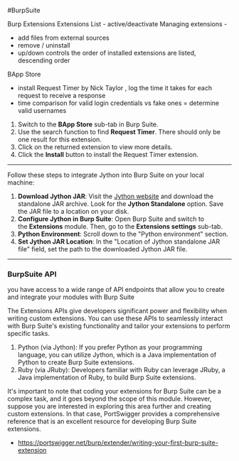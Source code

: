#BurpSuite 

Burp Extensions
Extensions List - active/deactivate
Managing extensions - 
- add  files from external sources
- remove  / uninstall
- up/down controls the order of installed extensions are listed, descending order

BApp Store 
- install Request Timer by Nick Taylor , log the time it takes for each request to receive a response
- time comparison for valid login credentials vs fake ones = determine valid usernames

1. Switch to the **BApp Store** sub-tab in Burp Suite.
2. Use the search function to find **Request Timer**. There should only be one result for this extension.
3. Click on the returned extension to view more details.
4. Click the **Install** button to install the Request Timer extension.

---
Follow these steps to integrate Jython into Burp Suite on your local machine:

1. **Download Jython JAR**: Visit the [Jython website](https://www.jython.org/download) and download the standalone JAR archive. Look for the **Jython Standalone** option. Save the JAR file to a location on your disk.
1. **Configure Jython in Burp Suite**: Open Burp Suite and switch to the **Extensions** module. Then, go to the **Extensions settings** sub-tab.
2. **Python Environment**: Scroll down to the "Python environment" section.
3. **Set Jython JAR Location**: In the "Location of Jython standalone JAR file" field, set the path to the downloaded Jython JAR file.
---

### BurpSuite API

you have access to a wide range of API endpoints that allow you to create and integrate your modules with Burp Suite

The Extensions APIs give developers significant power and flexibility when writing custom extensions. You can use these APIs to seamlessly interact with Burp Suite's existing functionality and tailor your extensions to perform specific tasks.

1. Python (via Jython): If you prefer Python as your programming language, you can utilize Jython, which is a Java implementation of Python to create Burp Suite extensions.
2. Ruby (via JRuby): Developers familiar with Ruby can leverage JRuby, a Java implementation of Ruby, to build Burp Suite extensions.

It's important to note that coding your extensions for Burp Suite can be a complex task, and it goes beyond the scope of this module. However, suppose you are interested in exploring this area further and creating custom extensions. In that case, PortSwigger provides a comprehensive reference that is an excellent resource for developing Burp Suite extensions.

- https://portswigger.net/burp/extender/writing-your-first-burp-suite-extension





















